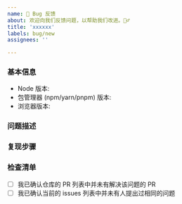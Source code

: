 ```yaml
---
name: 🐛 Bug 反馈
about: 欢迎向我们反馈问题，以帮助我们改进。🧞‍♂️
title: 'xxxxxx'
labels: bug/new
assignees: ''

---
```


### 基本信息
<!-- 请提供你的环境信息，包括操作系统、浏览器、Node.js 版本等 -->

- Node 版本:
- 包管理器 (npm/yarn/pnpm) 版本:
- 浏览器版本:

### 问题描述
<!-- 请清晰简洁的描述你的问题 -->




### 复现步骤
<!-- 请提供复现步骤，以便我们定位问题, 尽可能能够提供复现Demo或链接 -->




### 检查清单
<!-- 注意：如果您忽视了以下选项，我们或机器人可能会直接关闭您的问题 -->
<!-- 通过在 [ ] 中填入 [x] 来勾选 -->


- [ ] 我已确认仓库的 PR 列表中并未有解决该问题的 PR
- [ ] 我已确认当前的 issues 列表中并未有人提出过相同的问题
